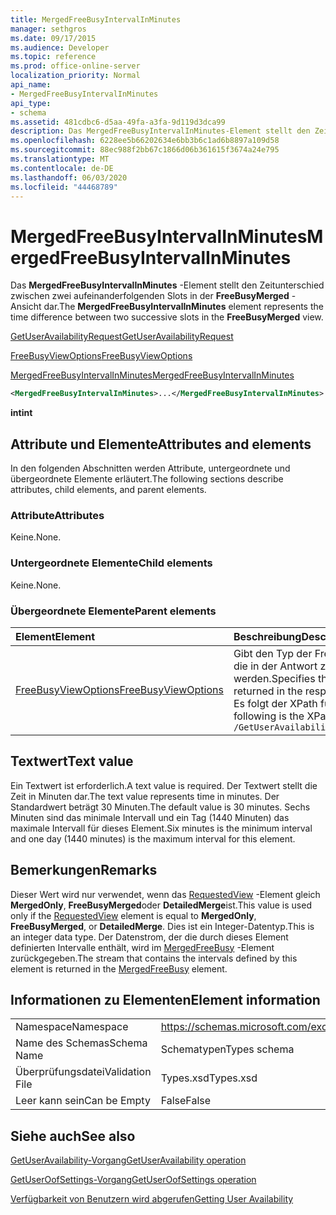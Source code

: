```yaml
---
title: MergedFreeBusyIntervalInMinutes
manager: sethgros
ms.date: 09/17/2015
ms.audience: Developer
ms.topic: reference
ms.prod: office-online-server
localization_priority: Normal
api_name:
- MergedFreeBusyIntervalInMinutes
api_type:
- schema
ms.assetid: 481cdbc6-d5aa-49fa-a3fa-9d119d3dca99
description: Das MergedFreeBusyIntervalInMinutes-Element stellt den Zeitunterschied zwischen zwei aufeinanderfolgenden Slots in der FreeBusyMerged-Ansicht dar.
ms.openlocfilehash: 6228ee5b66202634e6bb3b6c1ad6b8897a109d58
ms.sourcegitcommit: 88ec988f2bb67c1866d06b361615f3674a24e795
ms.translationtype: MT
ms.contentlocale: de-DE
ms.lasthandoff: 06/03/2020
ms.locfileid: "44468789"
---
```

# <a name="mergedfreebusyintervalinminutes"></a><span data-ttu-id="14a58-103">MergedFreeBusyIntervalInMinutes</span><span class="sxs-lookup"><span data-stu-id="14a58-103">MergedFreeBusyIntervalInMinutes</span></span>

<span data-ttu-id="14a58-104">Das **MergedFreeBusyIntervalInMinutes** -Element stellt den Zeitunterschied zwischen zwei aufeinanderfolgenden Slots in der **FreeBusyMerged** -Ansicht dar.</span><span class="sxs-lookup"><span data-stu-id="14a58-104">The **MergedFreeBusyIntervalInMinutes** element represents the time difference between two successive slots in the **FreeBusyMerged** view.</span></span> 
  
[<span data-ttu-id="14a58-105">GetUserAvailabilityRequest</span><span class="sxs-lookup"><span data-stu-id="14a58-105">GetUserAvailabilityRequest</span></span>](getuseravailabilityrequest.md)
  
[<span data-ttu-id="14a58-106">FreeBusyViewOptions</span><span class="sxs-lookup"><span data-stu-id="14a58-106">FreeBusyViewOptions</span></span>](freebusyviewoptions.md)
  
[<span data-ttu-id="14a58-107">MergedFreeBusyIntervalInMinutes</span><span class="sxs-lookup"><span data-stu-id="14a58-107">MergedFreeBusyIntervalInMinutes</span></span>](mergedfreebusyintervalinminutes.md)
  
```xml
<MergedFreeBusyIntervalInMinutes>...</MergedFreeBusyIntervalInMinutes>
```

 <span data-ttu-id="14a58-108">**int**</span><span class="sxs-lookup"><span data-stu-id="14a58-108">**int**</span></span>
## <a name="attributes-and-elements"></a><span data-ttu-id="14a58-109">Attribute und Elemente</span><span class="sxs-lookup"><span data-stu-id="14a58-109">Attributes and elements</span></span>

<span data-ttu-id="14a58-110">In den folgenden Abschnitten werden Attribute, untergeordnete und übergeordnete Elemente erläutert.</span><span class="sxs-lookup"><span data-stu-id="14a58-110">The following sections describe attributes, child elements, and parent elements.</span></span>
  
### <a name="attributes"></a><span data-ttu-id="14a58-111">Attribute</span><span class="sxs-lookup"><span data-stu-id="14a58-111">Attributes</span></span>

<span data-ttu-id="14a58-112">Keine.</span><span class="sxs-lookup"><span data-stu-id="14a58-112">None.</span></span>
  
### <a name="child-elements"></a><span data-ttu-id="14a58-113">Untergeordnete Elemente</span><span class="sxs-lookup"><span data-stu-id="14a58-113">Child elements</span></span>

<span data-ttu-id="14a58-114">Keine.</span><span class="sxs-lookup"><span data-stu-id="14a58-114">None.</span></span>
  
### <a name="parent-elements"></a><span data-ttu-id="14a58-115">Übergeordnete Elemente</span><span class="sxs-lookup"><span data-stu-id="14a58-115">Parent elements</span></span>

|<span data-ttu-id="14a58-116">**Element**</span><span class="sxs-lookup"><span data-stu-id="14a58-116">**Element**</span></span>|<span data-ttu-id="14a58-117">**Beschreibung**</span><span class="sxs-lookup"><span data-stu-id="14a58-117">**Description**</span></span>|
|:-----|:-----|
|[<span data-ttu-id="14a58-118">FreeBusyViewOptions</span><span class="sxs-lookup"><span data-stu-id="14a58-118">FreeBusyViewOptions</span></span>](freebusyviewoptions.md) <br/> |<span data-ttu-id="14a58-119">Gibt den Typ der Frei/Gebucht-Informationen an, die in der Antwort zurückgegeben werden.</span><span class="sxs-lookup"><span data-stu-id="14a58-119">Specifies the type of free/busy information returned in the response.</span></span>  <br/> <span data-ttu-id="14a58-120">Es folgt der XPath für dieses Element:</span><span class="sxs-lookup"><span data-stu-id="14a58-120">The following is the XPath to this element:</span></span>  <br/>  `/GetUserAvailabilityRequest/FreeBusyViewOptions` <br/> |
   
## <a name="text-value"></a><span data-ttu-id="14a58-121">Textwert</span><span class="sxs-lookup"><span data-stu-id="14a58-121">Text value</span></span>

<span data-ttu-id="14a58-122">Ein Textwert ist erforderlich.</span><span class="sxs-lookup"><span data-stu-id="14a58-122">A text value is required.</span></span> <span data-ttu-id="14a58-123">Der Textwert stellt die Zeit in Minuten dar.</span><span class="sxs-lookup"><span data-stu-id="14a58-123">The text value represents time in minutes.</span></span> <span data-ttu-id="14a58-124">Der Standardwert beträgt 30 Minuten.</span><span class="sxs-lookup"><span data-stu-id="14a58-124">The default value is 30 minutes.</span></span> <span data-ttu-id="14a58-125">Sechs Minuten sind das minimale Intervall und ein Tag (1440 Minuten) das maximale Intervall für dieses Element.</span><span class="sxs-lookup"><span data-stu-id="14a58-125">Six minutes is the minimum interval and one day (1440 minutes) is the maximum interval for this element.</span></span>
  
## <a name="remarks"></a><span data-ttu-id="14a58-126">Bemerkungen</span><span class="sxs-lookup"><span data-stu-id="14a58-126">Remarks</span></span>

<span data-ttu-id="14a58-127">Dieser Wert wird nur verwendet, wenn das [RequestedView](requestedview.md) -Element gleich **MergedOnly**, **FreeBusyMerged**oder **DetailedMerge**ist.</span><span class="sxs-lookup"><span data-stu-id="14a58-127">This value is used only if the [RequestedView](requestedview.md) element is equal to **MergedOnly**, **FreeBusyMerged**, or **DetailedMerge**.</span></span> <span data-ttu-id="14a58-128">Dies ist ein Integer-Datentyp.</span><span class="sxs-lookup"><span data-stu-id="14a58-128">This is an integer data type.</span></span> <span data-ttu-id="14a58-129">Der Datenstrom, der die durch dieses Element definierten Intervalle enthält, wird im [MergedFreeBusy](mergedfreebusy.md) -Element zurückgegeben.</span><span class="sxs-lookup"><span data-stu-id="14a58-129">The stream that contains the intervals defined by this element is returned in the [MergedFreeBusy](mergedfreebusy.md) element.</span></span> 
  
## <a name="element-information"></a><span data-ttu-id="14a58-130">Informationen zu Elementen</span><span class="sxs-lookup"><span data-stu-id="14a58-130">Element information</span></span>

|||
|:-----|:-----|
|<span data-ttu-id="14a58-131">Namespace</span><span class="sxs-lookup"><span data-stu-id="14a58-131">Namespace</span></span>  <br/> |https://schemas.microsoft.com/exchange/services/2006/types  <br/> |
|<span data-ttu-id="14a58-132">Name des Schemas</span><span class="sxs-lookup"><span data-stu-id="14a58-132">Schema Name</span></span>  <br/> |<span data-ttu-id="14a58-133">Schematypen</span><span class="sxs-lookup"><span data-stu-id="14a58-133">Types schema</span></span>  <br/> |
|<span data-ttu-id="14a58-134">Überprüfungsdatei</span><span class="sxs-lookup"><span data-stu-id="14a58-134">Validation File</span></span>  <br/> |<span data-ttu-id="14a58-135">Types.xsd</span><span class="sxs-lookup"><span data-stu-id="14a58-135">Types.xsd</span></span>  <br/> |
|<span data-ttu-id="14a58-136">Leer kann sein</span><span class="sxs-lookup"><span data-stu-id="14a58-136">Can be Empty</span></span>  <br/> |<span data-ttu-id="14a58-137">False</span><span class="sxs-lookup"><span data-stu-id="14a58-137">False</span></span>  <br/> |
   
## <a name="see-also"></a><span data-ttu-id="14a58-138">Siehe auch</span><span class="sxs-lookup"><span data-stu-id="14a58-138">See also</span></span>



[<span data-ttu-id="14a58-139">GetUserAvailability-Vorgang</span><span class="sxs-lookup"><span data-stu-id="14a58-139">GetUserAvailability operation</span></span>](getuseravailability-operation.md)
  
[<span data-ttu-id="14a58-140">GetUserOofSettings-Vorgang</span><span class="sxs-lookup"><span data-stu-id="14a58-140">GetUserOofSettings operation</span></span>](getuseroofsettings-operation.md)


[<span data-ttu-id="14a58-141">Verfügbarkeit von Benutzern wird abgerufen</span><span class="sxs-lookup"><span data-stu-id="14a58-141">Getting User Availability</span></span>](https://msdn.microsoft.com/library/d4133fcb-9b0f-4e6b-aadf-a389da83516a%28Office.15%29.aspx)

